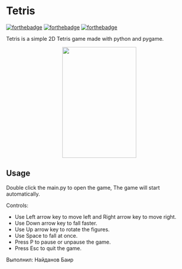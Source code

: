 # Tetris

[![forthebadge](https://forthebadge.com/images/badges/built-with-love.svg)](https://forthebadge.com)
[![forthebadge](https://forthebadge.com/images/badges/built-with-swag.svg)](https://forthebadge.com)
[![forthebadge](https://forthebadge.com/images/badges/made-with-python.svg)](https://forthebadge.com)

Tetris is a simple 2D Tetris game made with python and pygame.

<p align='center'>
	<img src='app.png' width=200 height=300>
</p>

## Usage

Double click the main.py to open the game, The game will start automatically.

Controls:
* Use Left arrow key to move left and Right arrow key to move right.
* Use Down arrow key to fall faster.
* Use Up arrow key to rotate the figures.
* Use Space to fall at once.
* Press P to pause or unpause the game.
* Press Esc to quit the game.

Выполнил: Найданов Баир
